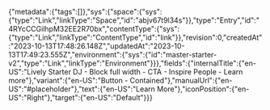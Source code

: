 {"metadata":{"tags":[]},"sys":{"space":{"sys":{"type":"Link","linkType":"Space","id":"abjv67t9l34s"}},"type":"Entry","id":"4RYcCCGilhpM32EE2R70bx","contentType":{"sys":{"type":"Link","linkType":"ContentType","id":"link"}},"revision":0,"createdAt":"2023-10-13T17:48:26.148Z","updatedAt":"2023-10-13T17:49:23.555Z","environment":{"sys":{"id":"master-starter-v2","type":"Link","linkType":"Environment"}}},"fields":{"internalTitle":{"en-US":"Lively Starter DJ - Block full width - CTA - Inspire People - Learn more"},"variant":{"en-US":"Button - Contained"},"manualUrl":{"en-US":"#placeholder"},"text":{"en-US":"Learn More"},"iconPosition":{"en-US":"Right"},"target":{"en-US":"Default"}}}